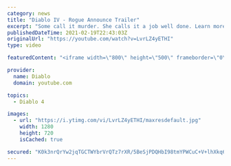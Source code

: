 ```yaml
---
category: news
title: "Diablo IV - Rogue Announce Trailer"
excerpt: "Some call it murder. She calls it a job well done. Learn more at Diablo4.com The Rogue is the newest addition to the Diablo IV campfire, combining range and ..."
publishedDateTime: 2021-02-19T22:43:03Z
originalUrl: "https://youtube.com/watch?v=LvrLZ4yETHI"
type: video

featuredContent: "<iframe width=\"800\" height=\"500\" frameborder=\"0\" src=\"https://www.youtube.com/embed/LvrLZ4yETHI\" allow=\"accelerometer; autoplay; encrypted-media; gyroscope; picture-in-picture\" allowfullscreen></iframe>"

provider:
  name: Diablo
  domain: youtube.com

topics:
  - Diablo 4

images:
  - url: "https://i.ytimg.com/vi/LvrLZ4yETHI/maxresdefault.jpg"
    width: 1280
    height: 720
    isCached: true

secured: "K0k3nrQrYw2jqTGCTWYbrVrQTz7rXR/5BeSjPDQHbI98tmYPWCuC+V+lhXkq6x8oKmKGe6PEers24LY2gPqdn6HlDXUo5OaO3JBgB//PC8T0fANzIN3jTIQaLHyMLr4C4U1aua1zKyB3MSeYbJRTh2Sm57WZ5M1lQyUK7qQNoYxBk0qEZtXRP3nno6cOVqsRnQ0QUxUJvm/r+ucmGSPnQMcNpktT4wDajF9fmsc6o4hryW1WxqR1D4QIMVnixnoSPxW+ktqYqwygJ7C1w0GD3hIk0ojO/yr9TjLDCXAKMtrnvWe1Jj4Y6PiRVPxiCVd1cPXFLdRsZchIireaVihjkNyk8FNEGcGCH+jWqCRYlfAaP+TvL8vEuupPOcOE6QP5JaXUYIjJqHm+eIfJ4WSDG4q5tS5dzteDK2oQbTahLwj62vXIb+pcAJ8XZLCe72GL;1+8CkB4Vvmn59r1zVLs/2w=="
---
```


